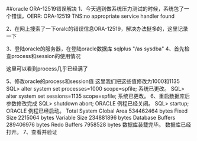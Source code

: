 ##oracle ORA-12519错误解决 
1、今天遇到做系统压力测试的时候，系统包了一个错误，OERR: ORA-12519 TNS:no appropriate service handler found

2、在网上搜索了一下oralc的错误信息ORA-12519，解决办法挺多的，这里记录一下

3、登陆oracle的服务器，在登陆oracle数据库
sqlplus "/as sysdba"
4、首先检查process和session的使用情况

这里可以看到process几乎已经满了


5、修改oracle的process和session值
这里我们把这些值修改为1000和1135
SQL> alter system set processes=1000 scope=spfile;
系统已更改。
SQL> alter system set sessions=1135 scope=spfile;
系统已更改。
6、重启数据库后参数修改完成
SQL> shutdown abort;
ORACLE 例程已经关闭。
SQL> startup;
ORACLE 例程已经启动。
Total System Global Area  534462464 bytes
Fixed Size                  2215064 bytes
Variable Size             234881896 bytes
Database Buffers          289406976 bytes
Redo Buffers                7958528 bytes
数据库装载完毕。
数据库已经打开。
7、查看并验证
